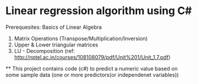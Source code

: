 # Linear regression algorithm using C#

Prerequesites: Basics of Linear Algebra

  1. Matrix Operations (Transpose/Multiplication/Inversion)
  2. Upper & Lower triangular matrices
  3. LU - Decomposition (ref:  http://nptel.ac.in/courses/108108079/pdf/Unit%201/Unit_1.7.pdf)

** This project contains code (c#) to predict a numeric value based on some sample data (one or more predictors(or independenet variables))

